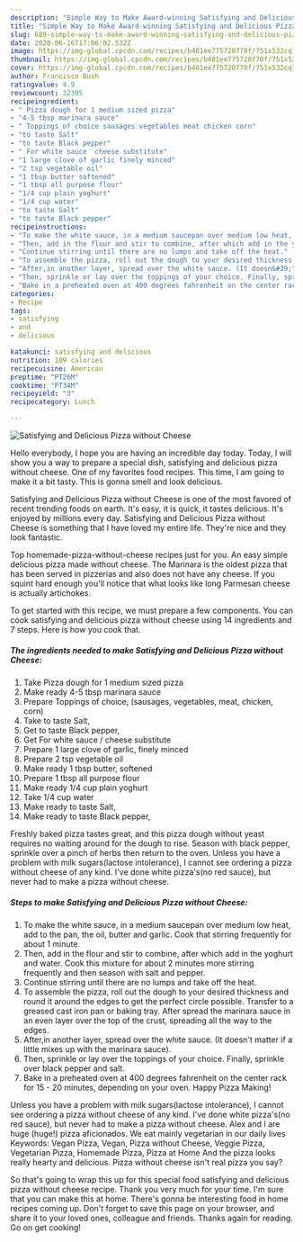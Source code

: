 ```yaml
---
description: "Simple Way to Make Award-winning Satisfying and Delicious Pizza without Cheese"
title: "Simple Way to Make Award-winning Satisfying and Delicious Pizza without Cheese"
slug: 689-simple-way-to-make-award-winning-satisfying-and-delicious-pizza-without-cheese
date: 2020-06-16T17:06:02.532Z
image: https://img-global.cpcdn.com/recipes/b401ee775720770f/751x532cq70/satisfying-and-delicious-pizza-without-cheese-recipe-main-photo.jpg
thumbnail: https://img-global.cpcdn.com/recipes/b401ee775720770f/751x532cq70/satisfying-and-delicious-pizza-without-cheese-recipe-main-photo.jpg
cover: https://img-global.cpcdn.com/recipes/b401ee775720770f/751x532cq70/satisfying-and-delicious-pizza-without-cheese-recipe-main-photo.jpg
author: Francisco Bush
ratingvalue: 4.9
reviewcount: 32395
recipeingredient:
- " Pizza dough for 1 medium sized pizza"
- "4-5 tbsp marinara sauce"
- " Toppings of choice sausages vegetables meat chicken corn"
- "to taste Salt"
- "to taste Black pepper"
- " For white sauce  cheese substitute"
- "1 large clove of garlic finely minced"
- "2 tsp vegetable oil"
- "1 tbsp butter softened"
- "1 tbsp all purpose flour"
- "1/4 cup plain yoghurt"
- "1/4 cup water"
- "to taste Salt"
- "to taste Black pepper"
recipeinstructions:
- "To make the white sauce, in a medium saucepan over medium low heat, add to the pan, the oil, butter and garlic. Cook that stirring frequently for about 1 minute."
- "Then, add in the flour and stir to combine, after which add in the yoghurt and water. Cook this mixture for about 2 minutes more stirring frequently and then season with salt and pepper."
- "Continue stirring until there are no lumps and take off the heat."
- "To assemble the pizza, roll out the dough to your desired thickness and round it around the edges to get the perfect circle possible. Transfer to a greased cast iron pan or baking tray. After spread the marinara sauce in an even layer over the top of the crust, spreading all the way to the edges."
- "After,in another layer, spread over the white sauce. (It doesn&#39;t matter if a little mixes up with the marinara sauce)."
- "Then, sprinkle or lay over the toppings of your choice. Finally, sprinkle over black pepper and salt."
- "Bake in a preheated oven at 400 degrees fahrenheit on the center rack for 15 - 20 minutes, depending on your oven. Happy Pizza Making!"
categories:
- Recipe
tags:
- satisfying
- and
- delicious

katakunci: satisfying and delicious 
nutrition: 109 calories
recipecuisine: American
preptime: "PT26M"
cooktime: "PT34M"
recipeyield: "3"
recipecategory: Lunch

---
```



![Satisfying and Delicious Pizza without Cheese](https://img-global.cpcdn.com/recipes/b401ee775720770f/751x532cq70/satisfying-and-delicious-pizza-without-cheese-recipe-main-photo.jpg)

Hello everybody, I hope you are having an incredible day today. Today, I will show you a way to prepare a special dish, satisfying and delicious pizza without cheese. One of my favorites food recipes. This time, I am going to make it a bit tasty. This is gonna smell and look delicious.

Satisfying and Delicious Pizza without Cheese is one of the most favored of recent trending foods on earth. It's easy, it is quick, it tastes delicious. It's enjoyed by millions every day. Satisfying and Delicious Pizza without Cheese is something that I have loved my entire life. They're nice and they look fantastic.

Top homemade-pizza-without-cheese recipes just for you. An easy simple delicious pizza made without cheese. The Marinara is the oldest pizza that has been served in pizzerias and also does not have any cheese. If you squint hard enough you&#39;ll notice that what looks like long Parmesan cheese is actually artichokes.


To get started with this recipe, we must prepare a few components. You can cook satisfying and delicious pizza without cheese using 14 ingredients and 7 steps. Here is how you cook that.

<!--inarticleads1-->

##### The ingredients needed to make Satisfying and Delicious Pizza without Cheese:

1. Take  Pizza dough for 1 medium sized pizza
1. Make ready 4-5 tbsp marinara sauce
1. Prepare  Toppings of choice, (sausages, vegetables, meat, chicken, corn)
1. Take to taste Salt,
1. Get to taste Black pepper,
1. Get  For white sauce / cheese substitute
1. Prepare 1 large clove of garlic, finely minced
1. Prepare 2 tsp vegetable oil
1. Make ready 1 tbsp butter, softened
1. Prepare 1 tbsp all purpose flour
1. Make ready 1/4 cup plain yoghurt
1. Take 1/4 cup water
1. Make ready to taste Salt,
1. Make ready to taste Black pepper,


Freshly baked pizza tastes great, and this pizza dough without yeast requires no waiting around for the dough to rise. Season with black pepper, sprinkle over a pinch of herbs then return to the oven. Unless you have a problem with milk sugars(lactose intolerance), I cannot see ordering a pizza without cheese of any kind. I&#39;ve done white pizza&#39;s(no red sauce), but never had to make a pizza without cheese. 

<!--inarticleads2-->

##### Steps to make Satisfying and Delicious Pizza without Cheese:

1. To make the white sauce, in a medium saucepan over medium low heat, add to the pan, the oil, butter and garlic. Cook that stirring frequently for about 1 minute.
1. Then, add in the flour and stir to combine, after which add in the yoghurt and water. Cook this mixture for about 2 minutes more stirring frequently and then season with salt and pepper.
1. Continue stirring until there are no lumps and take off the heat.
1. To assemble the pizza, roll out the dough to your desired thickness and round it around the edges to get the perfect circle possible. Transfer to a greased cast iron pan or baking tray. After spread the marinara sauce in an even layer over the top of the crust, spreading all the way to the edges.
1. After,in another layer, spread over the white sauce. (It doesn&#39;t matter if a little mixes up with the marinara sauce).
1. Then, sprinkle or lay over the toppings of your choice. Finally, sprinkle over black pepper and salt.
1. Bake in a preheated oven at 400 degrees fahrenheit on the center rack for 15 - 20 minutes, depending on your oven. Happy Pizza Making!


Unless you have a problem with milk sugars(lactose intolerance), I cannot see ordering a pizza without cheese of any kind. I&#39;ve done white pizza&#39;s(no red sauce), but never had to make a pizza without cheese. Alex and I are huge (huge!) pizza aficionados. We eat mainly vegetarian in our daily lives Keywords: Vegan Pizza, Vegan, Pizza without Cheese, Veggie Pizza, Vegetarian Pizza, Homemade Pizza, Pizza at Home And the pizza looks really hearty and delicious. Pizza without cheese isn&#39;t real pizza you say? 

So that's going to wrap this up for this special food satisfying and delicious pizza without cheese recipe. Thank you very much for your time. I'm sure that you can make this at home. There's gonna be interesting food in home recipes coming up. Don't forget to save this page on your browser, and share it to your loved ones, colleague and friends. Thanks again for reading. Go on get cooking!
